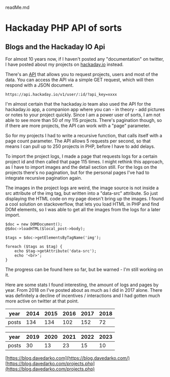 readMe.md

# Hackaday PHP API of sorts

## Blogs and the Hackaday IO Api
For almost 10 years now, if I haven't posted any "documentation" on twitter,
I have posted about my projects on [hackaday.io](hackaday.io) instead.

There's an [API](dev.hackaday.io) that allows you to request projects, users and most of the data. 
You can access the API via a simple GET request, which will then respond with a JSON document.

```
https://api.hackaday.io/v1/user/:id/?api_key=xxxx
```

I'm almost certain that the hackaday.io team also used the API for the hackaday.io app,
a companion app where you can - in theory - add pictures or notes to your project quickly.
Since I am a power user of sorts, I am not able to see more than 50 of my 115 projects.
There's pagination though, so if there are more projects,
the API can work with a "page" parameter.

So for my projects I had to write a recursive function, that calls itself with a page count parameter.
The API allows 5 requests per second, so that means I can pull up to 250 projects in PHP,
before I have to add delays.

To import the project logs, I made a page that requests logs for a certain project id and then called that page 115 times.
I might rethink this approach, as I have to import images and the detail section still.
For the logs on the projects there's no pagination,
but for the personal pages I've had to integrate recursive pagination again.

The images in the project logs are weird, the image source is not inside a src attribute of the img tag,
but written into a "data-src" attribute. So just displaying the HTML code on my page doesn't bring up the images.
I found a cool solution on stackoverflow, that lets you load HTML in PHP and find DOM elements,
so I was able to get all the images from the logs for a later import.

```
$doc = new DOMDocument();
@$doc->loadHTML($local_post->body);

$tags = $doc->getElementsByTagName('img');

foreach ($tags as $tag) {
    echo $tag->getAttribute('data-src');
    echo '<br>';
}
```

The progress can be found here so far, but be warned - I'm still working on it.

Here are some stats I found interesting, the amount of logs and pages by year. 
From 2018 on I've posted about as much as I did in 2017 alone.
There was definitely a decline of incentives / interactions
and I had gotten much more active on twitter at that point. 

|year|2014|2015|2016|2017|2018|
|---|---|---|---|---|---|
|posts|134|134|102|152|72|

|year|2019|2020|2021|2022|2023|
|---|---|---|---|---|---|
|posts|30|13|23|15|10|


[https://blog.davedarko.com](https://blog.davedarko.com/) \
[https://blog.davedarko.com/projects.php](https://blog.davedarko.com/projects.php)


